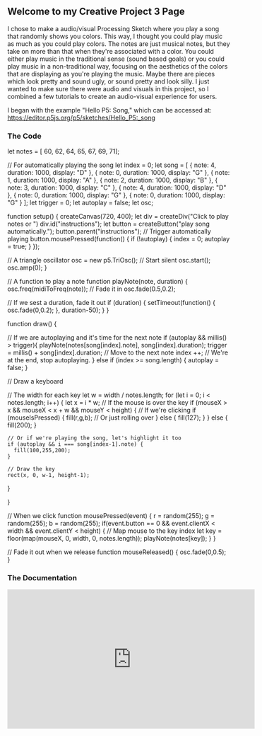 ## Welcome to my Creative Project 3 Page

I chose to make a audio/visual Processing Sketch where you play a song that randomly shows you colors. 
This way, I thought you could play music as much as you could play colors. The notes are just musical
notes, but they take on more than that when they're associated with a color. You could either play 
music in the traditional sense (sound based goals) or you could play music in a non-traditional way, 
focusing on the aesthetics of the colors that are displaying as you're playing the music. Maybe there 
are pieces which look pretty and sound ugly, or sound pretty and look silly. I just wanted to make sure
there were audio and visuals in this project, so I combined a few tutorials to create an audio-visual
experience for users. 

I began with the example "Hello P5: Song," which can be accessed at:
https://editor.p5js.org/p5/sketches/Hello_P5:_song



### The Code


let notes = [ 60, 62, 64, 65, 67, 69, 71];

// For automatically playing the song
let index = 0;
let song = [
  { note: 4, duration: 1000, display: "D" },
  { note: 0, duration: 1000, display: "G" },
  { note: 1, duration: 1000, display: "A" },
  { note: 2, duration: 1000, display: "B" },
  { note: 3, duration: 1000, display: "C" },
  { note: 4, duration: 1000, display: "D" },
  { note: 0, duration: 1000, display: "G" },
  { note: 0, duration: 1000, display: "G" }
];
let trigger = 0;
let autoplay = false;
let osc;

function setup() {
  createCanvas(720, 400);
  let div = createDiv("Click to play notes or ")
  div.id("instructions");
  let button = createButton("play song automatically.");
  button.parent("instructions");
  // Trigger automatically playing
  button.mousePressed(function() {
    if (!autoplay) {
      index = 0;
      autoplay = true;
    }
  });

  // A triangle oscillator
  osc = new p5.TriOsc();
  // Start silent
  osc.start();
  osc.amp(0);
}

// A function to play a note
function playNote(note, duration) {
  osc.freq(midiToFreq(note));
  // Fade it in
  osc.fade(0.5,0.2);

  // If we sest a duration, fade it out
  if (duration) {
    setTimeout(function() {
      osc.fade(0,0.2);
    }, duration-50);
  }
}

function draw() {

  // If we are autoplaying and it's time for the next note
  if (autoplay && millis() > trigger){
    playNote(notes[song[index].note], song[index].duration);
    trigger = millis() + song[index].duration;
    // Move to the next note
    index ++;
  // We're at the end, stop autoplaying.
  } else if (index >= song.length) {
    autoplay = false;
  }


  // Draw a keyboard

  // The width for each key
  let w = width / notes.length;
  for (let i = 0; i < notes.length; i++) {
    let x = i * w;
    // If the mouse is over the key
    if (mouseX > x && mouseX < x + w && mouseY < height) {
      // If we're clicking
      if (mouseIsPressed) {
        fill(r,g,b);
      // Or just rolling over
      } else {
        fill(127);
      }
    } else {
      fill(200);
    }

    // Or if we're playing the song, let's highlight it too
    if (autoplay && i === song[index-1].note) {
      fill(100,255,200);
    }

    // Draw the key
    rect(x, 0, w-1, height-1);
  }

}

// When we click
function mousePressed(event) {
    r = random(255);
    g = random(255);
    b = random(255);
  if(event.button == 0 && event.clientX < width && event.clientY < height) {
    // Map mouse to the key index
    let key = floor(map(mouseX, 0, width, 0, notes.length));
    playNote(notes[key]);
  }
}

// Fade it out when we release
function mouseReleased() {
  osc.fade(0,0.5);
}

### The Documentation

<iframe width="560" height="315" src="https://www.youtube.com/embed/8Rol6LgS0m0" title="YouTube video player" frameborder="0" allow="accelerometer; autoplay; clipboard-write; encrypted-media; gyroscope; picture-in-picture" allowfullscreen></iframe>
